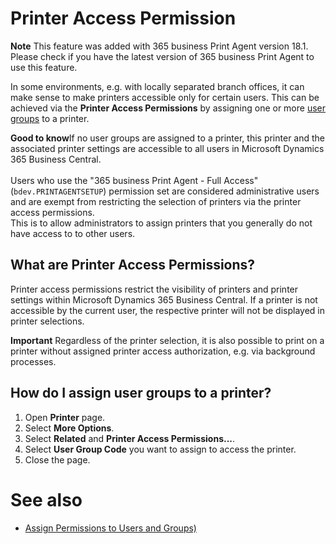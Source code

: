 # Printer Access Permission

<div class="alert alert-info">
    <i class="fa-duotone fa-thin fa-lightbulb fa-lg"></i> <strong>Note</strong> This feature was added with 365 business Print Agent version 18.1.<br>Please check if you have the latest version of 365 business Print Agent to use this feature.
</div>

In some environments, e.g. with locally separated branch offices, it can make sense to make printers accessible only for certain users. This can be achieved via the **Printer Access Permissions** by assigning one or more [user groups](https://learn.microsoft.com/en-US/dynamics365/business-central/ui-define-granular-permissions) to a printer.

<div class="alert alert-notice">
    <i class="fa-light fa-hand-point-up fa-lg"></i> <strong>Good to know</strong>If no user groups are assigned to a printer, this printer and the associated printer settings are accessible to all users in Microsoft Dynamics 365 Business Central.<br>
    <br>
    Users who use the "365 business Print Agent - Full Access" (<code>bdev.PRINTAGENTSETUP</code>) permission set are considered administrative users and are exempt from restricting the selection of printers via the printer access permissions.<br>
    This is to allow administrators to assign printers that you generally do not have access to to other users.
</div>

## What are Printer Access Permissions?

Printer access permissions restrict the visibility of printers and printer settings within Microsoft Dynamics 365 Business Central. If a printer is not accessible by the current user, the respective printer will not be displayed in printer selections.

<div class="alert alert-info">
    <i class="fa-duotone fa-thin fa-lightbulb fa-lg"></i> <strong>Important</strong> Regardless of the printer selection, it is also possible to print on a printer without assigned printer access authorization, e.g. via background processes.
</div>

## How do I assign user groups to a printer?

 1. Open **Printer** page.
 2. Select **More Options**.
 3. Select **Related** and **Printer Access Permissions...**.
 4. Select **User Group Code** you want to assign to access the printer.
 5. Close the page.

# See also

 - [Assign Permissions to Users and Groups)](https://learn.microsoft.com/en-us/dynamics365/business-central/ui-define-granular-permissions)